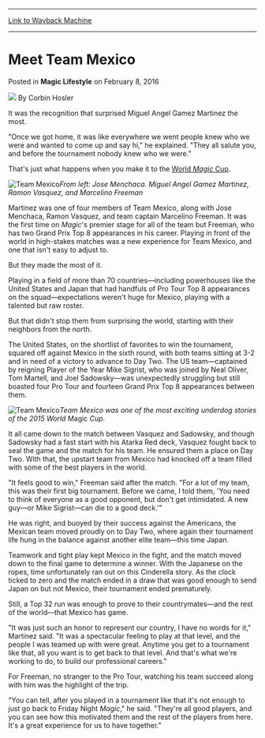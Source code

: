 
---
[Link to Wayback Machine](https://web.archive.org/web/20160210045042/http://magic.wizards.com/en/articles/archive/magic-lifestyle/meet-team-mexico-2016-02-08)

[_metadata_:author]:- "Corbin Hosler"
[_metadata_:description]:- "Team Mexico surprised people around the globe with their stellar performance at the World Magic Cup."
[_metadata_:generator]:- "Drupal 7 (http://drupal.org)"
[_metadata_:node]:- "983986"
[_metadata_:publish_date]:- "2016-02-08"
[_metadata_:source]:- "div-main-content"
[_metadata_:title]:- "Meet Team Mexico"
[_metadata_:wayback_capture_timestamp]:- "2016-02-10 04:50:42"
[_metadata_:wayback_raw_url]:- "https://web.archive.org/web/20160210045042id_/http://magic.wizards.com/en/articles/archive/magic-lifestyle/meet-team-mexico-2016-02-08"
[_metadata_:wayback_url]:- "http://magic.wizards.com/en/articles/archive/magic-lifestyle/meet-team-mexico-2016-02-08"
---


Meet Team Mexico
================



 Posted in **Magic Lifestyle**
 on February 8, 2016 






![](https://media.magic.wizards.com/styles/auth_small/public/images/person/hosler.jpg)
By Corbin Hosler











It was the recognition that surprised Miguel Angel Gamez Martinez the most.


"Once we got home, it was like everywhere we went people knew who we were and wanted to come up and say hi," he explained. "They all salute you, and before the tournament nobody knew who we were."


That's just what happens when you make it to the [World *Magic* Cup](http://magic.wizards.com/en/events/coverage/2015WMC).



![Team Mexico](https://media.wizards.com/2016/images/daily/ML20160208_Mexico.jpg)*From left: Jose Menchaca. Miguel Angel Gamez Martinez, Ramon Vasquez, and Marcelino Freeman*



Martinez was one of four members of Team Mexico, along with Jose Menchaca, Ramon Vasquez, and team captain Marcelino Freeman. It was the first time on *Magic*'s premier stage for all of the team but Freeman, who has two Grand Prix Top 8 appearances in his career. Playing in front of the world in high-stakes matches was a new experience for Team Mexico, and one that isn't easy to adjust to.


But they made the most of it.


Playing in a field of more than 70 countries—including powerhouses like the United States and Japan that had handfuls of Pro Tour Top 8 appearances on the squad—expectations weren't huge for Mexico, playing with a talented but raw roster.


But that didn't stop them from surprising the world, starting with their neighbors from the north.


The United States, on the shortlist of favorites to win the tournament, squared off against Mexico in the sixth round, with both teams sitting at 3-2 and in need of a victory to advance to Day Two. The US team—captained by reigning Player of the Year Mike Sigrist, who was joined by Neal Oliver, Tom Martell, and Joel Sadowsky—was unexpectedly struggling but still boasted four Pro Tour and fourteen Grand Prix Top 8 appearances between them.



![Team Mexico](https://media.wizards.com/2015/events/2015wmc/r6_mexico.jpg)*Team Mexico was one of the most exciting underdog stories of the 2015 World* Magic *Cup.*



It all came down to the match between Vasquez and Sadowsky, and though Sadowsky had a fast start with his Atarka Red deck, Vasquez fought back to seal the game and the match for his team. He ensured them a place on Day Two. With that, the upstart team from Mexico had knocked off a team filled with some of the best players in the world.


"It feels good to win," Freeman said after the match. "For a lot of my team, this was their first big tournament. Before we came, I told them, 'You need to think of everyone as a good opponent, but don't get intimidated. A new guy—or Mike Sigrist—can die to a good deck.'"


He was right, and buoyed by their success against the Americans, the Mexican team moved proudly on to Day Two, where again their tournament life hung in the balance against another elite team—this time Japan.


Teamwork and tight play kept Mexico in the fight, and the match moved down to the final game to determine a winner. With the Japanese on the ropes, time unfortunately ran out on this Cinderella story. As the clock ticked to zero and the match ended in a draw that was good enough to send Japan on but not Mexico, their tournament ended prematurely.


Still, a Top 32 run was enough to prove to their countrymates—and the rest of the world—that Mexico has game.


"It was just such an honor to represent our country, I have no words for it," Martinez said. "It was a spectacular feeling to play at that level, and the people I was teamed up with were great. Anytime you get to a tournament like that, all you want is to get back to that level. And that's what we're working to do, to build our professional careers."


For Freeman, no stranger to the Pro Tour, watching his team succeed along with him was the highlight of the trip.


"You can tell, after you played in a tournament like that it's not enough to just go back to Friday Night *Magic*," he said. "They're all good players, and you can see how this motivated them and the rest of the players from here. It's a great experience for us to have together."







